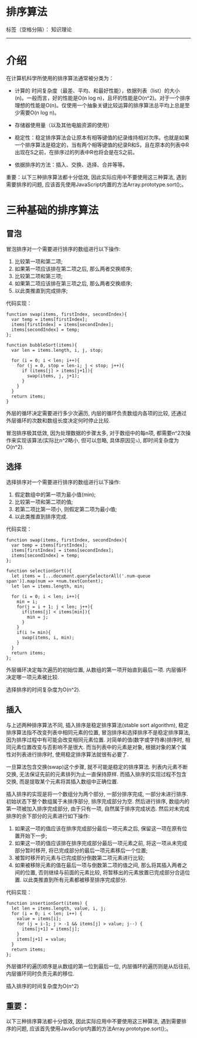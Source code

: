 # 排序算法

标签（空格分隔）： 知识理论

---

# 介绍

在计算机科学所使用的排序算法通常被分类为：

- 计算的 时间复杂度（最差、平均、和最好性能），依据列表（list）的大小(n)。一般而言，好的性能是O(n log n)，且坏的性能是O(n^2)。对于一个排序理想的性能是O(n)。仅使用一个抽象关键比较运算的排序算法总平均上总是至少需要O(n log n)。

- 存储器使用量（以及其他电脑资源的使用）

- 稳定性：稳定排序算法会让原本有相等键值的纪录维持相对次序。也就是如果一个排序算法是稳定的，当有两个相等键值的纪录R和S，且在原本的列表中R出现在S之前，在排序过的列表中R也将会是在S之前。

- 依据排序的方法：插入、交换、选择、合并等等。

重要：以下三种排序算法都十分低效, 因此实际应用中不要使用这三种算法, 遇到需要排序的问题, 应该首先使用JavaScript内置的方法Array.prototype.sort();。

# 三种基础的排序算法

## 冒泡

冒泡排序对一个需要进行排序的数组进行以下操作:

1. 比较第一项和第二项;
1. 如果第一项应该排在第二项之后, 那么两者交换顺序;
1. 比较第二项和第三项;
1. 如果第二项应该排在第三项之后, 那么两者交换顺序;
1. 以此类推直到完成排序;

代码实现：

    function swap(items, firstIndex, secondIndex){
      var temp = items[firstIndex];
      items[firstIndex] = items[secondIndex];
      items[secondIndex] = temp;
    };
    
    function bubbleSort(items){
      var len = items.length, i, j, stop;
    
      for (i = 0; i < len; i++){
        for (j = 0, stop = len-i; j < stop; j++){
          if (items[j] > items[j+1]){
            swap(items, j, j+1);
          }
        }
      }
      return items;
    }

外层的循环决定需要进行多少次遍历, 内层的循环负责数组内各项的比较, 还通过外层循环的次数和数组长度决定何时停止比较.

冒泡排序极其低效, 因为处理数据的步骤太多, 对于数组中的每n项, 都需要n^2次操作来实现该算法(实际比n^2略小, 但可以忽略, 具体原因见⤵️), 即时间复杂度为O(n^2).



## 选择
选择排序对一个需要进行排序的数组进行以下操作:

1. 假定数组中的第一项为最小值(min);
1. 比较第一项和第二项的值;
1. 若第二项比第一项小, 则假定第二项为最小值;
1. 以此类推直到排序完成.

代码实现：

    function swap(items, firstIndex, secondIndex){
      var temp = items[firstIndex];
      items[firstIndex] = items[secondIndex];
      items[secondIndex] = temp;
    };
    
    function selectionSort(){
      let items = [...document.querySelectorAll('.num-queue span')].map(num => +num.textContent);
      let len = items.length, min;
    
      for (i = 0; i < len; i++){
        min = i;
        for(j = i + 1; j < len; j++){
          if(items[j] < items[min]){
            min = j;
          }
        }
        if(i != min){
          swap(items, i, min);
        }
      }
      return items;
    };

外层循环决定每次遍历的初始位置, 从数组的第一项开始直到最后一项. 内层循环决定哪一项元素被比较.

选择排序的时间复杂度为O(n^2).

## 插入

与上述两种排序算法不同, 插入排序是稳定排序算法(stable sort algorithm), 稳定排序算法指不改变列表中相同元素的位置, 冒泡排序和选择排序不是稳定排序算法, 因为排序过程中有可能会改变相同元素位置. 对简单的值(数字或字符串)排序时, 相同元素位置改变与否影响不是很大. 而当列表中的元素是对象, 根据对象的某个属性对列表进行排序时, 使用稳定排序算法就很有必要了.

一旦算法包含交换(swap)这个步骤, 就不可能是稳定的排序算法. 列表内元素不断交换, 无法保证先前的元素排列为止一直保持原样. 而插入排序的实现过程不包含交换, 而是提取某个元素将其插入数组中正确位置.

插入排序的实现是将一个数组分为两个部分, 一部分排序完成, 一部分未进行排序. 初始状态下整个数组属于未排序部分, 排序完成部分为空. 然后进行排序, 数组内的第一项被加入排序完成部分, 由于只有一项, 自然属于排序完成状态. 然后对未完成排序的余下部分的元素进行如下操作:

1. 如果这一项的值应该在排序完成部分最后一项元素之后, 保留这一项在原有位置开始下一步;
1. 如果这一项的值应该排在排序完成部分最后一项元素之前, 将这一项从未完成部分暂时移开, 将已完成部分的最后一项元素移后一个位置;
1. 被暂时移开的元素与已完成部分倒数第二项元素进行比较;
1. 如果被移除元素的值在最后一项与倒数第二项的值之间, 那么将其插入两者之间的位置, 否则继续与前面的元素比较, 将暂移出的元素放置已完成部分合适位置. 以此类推直到所有元素都被移至排序完成部分.

代码实现：

    function insertionSort(items) {
      let len = items.length, value, i, j;
      for (i = 0; i < len; i++) {
        value = items[i];
        for (j = i-1; j > -1 && items[j] > value; j--) {
          items[j+1] = items[j];
        }
        items[j+1] = value;
      }
      return items;
    };
    
外层循环的遍历顺序是从数组的第一位到最后一位, 内层循环的遍历则是从后往前, 内层循环同时负责元素的移位.

插入排序的时间复杂度为O(n^2)

## 重要：

以下三种排序算法都十分低效, 因此实际应用中不要使用这三种算法, 遇到需要排序的问题, 应该首先使用JavaScript内置的方法Array.prototype.sort();。